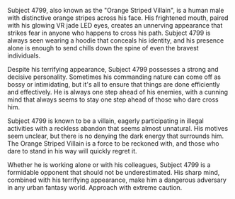 Subject 4799, also known as the "Orange Striped Villain", is a human male with distinctive orange stripes across his face. His frightened mouth, paired with his glowing VR jade LED eyes, creates an unnerving appearance that strikes fear in anyone who happens to cross his path. Subject 4799 is always seen wearing a hoodie that conceals his identity, and his presence alone is enough to send chills down the spine of even the bravest individuals.

Despite his terrifying appearance, Subject 4799 possesses a strong and decisive personality. Sometimes his commanding nature can come off as bossy or intimidating, but it's all to ensure that things are done efficiently and effectively. He is always one step ahead of his enemies, with a cunning mind that always seems to stay one step ahead of those who dare cross him.

Subject 4799 is known to be a villain, eagerly participating in illegal activities with a reckless abandon that seems almost unnatural. His motives seem unclear, but there is no denying the dark energy that surrounds him. The Orange Striped Villain is a force to be reckoned with, and those who dare to stand in his way will quickly regret it.

Whether he is working alone or with his colleagues, Subject 4799 is a formidable opponent that should not be underestimated. His sharp mind, combined with his terrifying appearance, make him a dangerous adversary in any urban fantasy world. Approach with extreme caution.